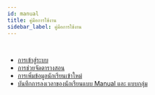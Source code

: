 ```yaml
---
id: manual
title: คู่มือการใช้งาน
sidebar_label: คู่มือการใช้งาน
---
```


<br/>

* [การเข้าสู่ระบบ](/docs/manual-login.html)
* [การช่วยจัดตารางสอน](/docs/manual-timetable.html)
* [การเพิ่มข้อมูลนักเรียนเข้าใหม่](/docs/manual-addstudent.html)
* [บันทึกการลงเวลาของนักเรียนแบบ Manual และ แบบกลุ่ม](/docs/manual-studentclockin.html)
